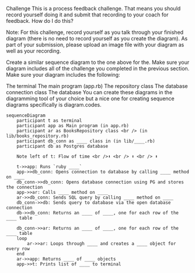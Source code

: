 Challenge
This is a process feedback challenge. That means you should record yourself doing it and submit that recording to your coach for feedback. How do I do this?

Note: For this challenge, record yourself as you talk through your finished diagram (there is no need to record yourself as you create the diagram). As part of your submission, please upload an image file with your diagram as well as your recording.

Create a similar sequence diagram to the one above for the. Make sure your diagram includes all of the challenge you completed in the previous section. Make sure your diagram includes the following:

The terminal
The main program (app.rb)
The repository class
The database connection class
The database
You can create these diagrams in the diagramming tool of your choice but a nice one for creating sequence diagrams specifically is diagram.codes.

```mermaid
sequenceDiagram
    participant t as terminal
    participant app as Main program (in app.rb)
    participant ar as BooksRepository class <br /> (in lib/books_repository.rb)
    participant db_conn as ____ class in (in lib/____.rb)
    participant db as Postgres database

    Note left of t: Flow of time <br />⬇ <br /> ⬇ <br /> ⬇ 

    t->>app: Runs `ruby ____`
    app->>db_conn: Opens connection to database by calling ____ method on ____
    db_conn->>db_conn: Opens database connection using PG and stores the connection
    app->>ar: Calls ____ method on ____
    ar->>db_conn: Sends SQL query by calling ____ method on ____
    db_conn->>db: Sends query to database via the open database connection
    db->>db_conn: Returns an ____ of ____, one for each row of the ____ table

    db_conn->>ar: Returns an ____ of ____, one for each row of the ____ table
    loop 
        ar->>ar: Loops through ____ and creates a ____ object for every row
    end
    ar->>app: Returns ____ of ____ objects
    app->>t: Prints list of ____ to terminal

```
